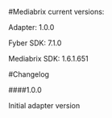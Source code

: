 #Mediabrix current versions:

Adapter: 1.0.0

Fyber SDK: 7.1.0

Mediabrix SDK: 1.6.1.651

#Changelog

####1.0.0

Initial adapter version
